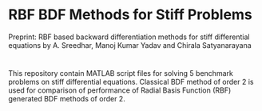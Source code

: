 # RBF BDF Methods for Stiff Problems
Preprint: RBF based backward differentiation methods for stiff differential equations by A. Sreedhar, Manoj Kumar Yadav and Chirala Satyanarayana
#
This repository contain MATLAB script files for solving 5 benchmark problems on stiff differential equations.
Classical BDF method of order 2 is used for comparison of performance of Radial Basis Function (RBF) generated BDF methods of order 2.
